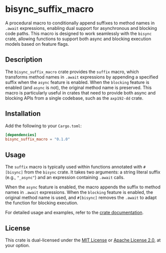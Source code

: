 # bisync_suffix_macro

A procedural macro to conditionally append suffixes to method names in `.await` expressions, enabling dual support for asynchronous and blocking code paths. This macro is designed to work seamlessly with the `bisync` crate, allowing functions to support both async and blocking execution models based on feature flags.

## Description

The `bisync_suffix_macro` crate provides the `suffix` macro, which transforms method names in `.await` expressions by appending a specified suffix when the `async` feature is enabled. When the `blocking` feature is enabled (and `async` is not), the original method name is preserved. This macro is particularly useful in crates that need to provide both async and blocking APIs from a single codebase, such as the `axp192-dd` crate.

## Installation

Add the following to your `Cargo.toml`:

```toml
[dependencies]
bisync_suffix_macro = "0.1.0"
```

## Usage

The `suffix` macro is typically used within functions annotated with `#[bisync]` from the `bisync` crate. It takes two arguments: a string literal suffix (e.g., `"_async"`) and an expression containing `.await` calls.

When the `async` feature is enabled, the macro appends the suffix to method names in `.await` expressions. When the `blocking` feature is enabled, the original method name is used, and `#[bisync]` removes the `.await` to adapt the function for blocking execution.

For detailed usage and examples, refer to the [crate documentation](https://docs.rs/bisync_suffix_macro).

## License

This crate is dual-licensed under the [MIT License](LICENSE-MIT) or [Apache License 2.0](LICENSE-APACHE), at your option.

